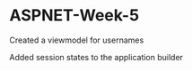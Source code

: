 # ASPNET-Week-5

Created a viewmodel for usernames



Added session states to the application builder
